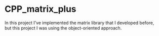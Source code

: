 # CPP_matrix_plus
In this project I've implemented the matrix library that I developed before, but this project I was using the object-oriented approach.
